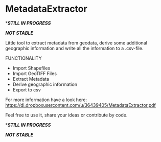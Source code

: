 MetadataExtractor
=================

************************************STILL IN PROGRESS***********************************

***************************************NOT STABLE***************************************

Little tool to extract metadata from geodata, derive some additional geographic information and write all the information to a .csv-file.

  FUNCTIONALITY
  - Import Shapefiles
  - Import GeoTIFF Files
  - Extract Metadata
  - Derive geographic information
  - Export to csv

For more information have a look here: https://dl.dropboxusercontent.com/u/36439405/MetadataExtractor.pdf

Feel free to use it, share your ideas or contribute by code.

************************************STILL IN PROGRESS***********************************

***************************************NOT STABLE***************************************
